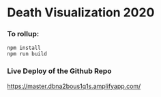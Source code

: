 # Death Visualization 2020



### To rollup:
    npm install
    npm run build
    
### Live Deploy of the Github Repo

https://master.dbna2bous1q1s.amplifyapp.com/
